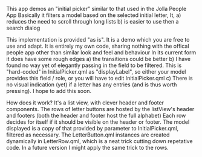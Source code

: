 This app demos an "initial picker" similar to that used in the Jolla People App
Basically it filters a model based on the selected initial letter,
It,  a) reduces the need to scroll through long lists
     b) is easier to use then a search dialog

This implementation is provided "as is". It is a demo which you are free to use and adapt.
It is entirely my own code, sharing nothing with the offical people app other than similar look and feel and behaviour
In its current form it does have some rough edges
a) the transitions could be better
b) I have found no way yet of elegantly passing in the field to be filtered. This is "hard-coded" in InitialPicker.qml as "displayLabel", so either your model provides this field / role, or you will have to edit InitialPicker.qml
c) There is no visual indication (yet) if a letter has any entries (and is thus worth pressing). I hope to add this soon.


How does it work?
It's a list view, with clever header and footer components.
The rows of letter buttons are hosted by the listView's header and footers (both the header and footer host the full alphabet)
Each row decides for itself if it should be visible on the header or footer.
The model displayed is a copy of that provided by parameter to InitialPicker.qml, filtered as necessary.
The LetterButton.qml instances are created dynamically in LetterRow.qml, which is a neat trick cutting down repetative code. In a future version I might apply the same trick to the rows.


